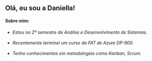 <h2>Olá, eu sou a Daniella!</h2>
<h4>Sobre mim:</h4>
<ul>
 <h6> <li>Estou no 2º semestre de Análise e Desenvolvimento de Sistemas.</li><br> 
  <li>Recentemente terminei um curso da FAT de Azure DP-900.</li><br>
   <li>Tenho conhecimentos em metodologias como Kanban, Scrum. </li></h6>
</ul>
<!-- colocar aqui as linguagens -->

   
   
<!--
**adanisantana/adanisantana** is a ✨ _special_ ✨ repository because its `README.md` (this file) appears on your GitHub profile.

Here are some ideas to get you started:

- 🔭 I’m currently working on ...
- 🌱 I’m currently learning ...
- 👯 I’m looking to collaborate on ...
- 🤔 I’m looking for help with ...
- 💬 Ask me about ...
- 📫 How to reach me: ...
- 😄 Pronouns: ...
- ⚡ Fun fact: ...
-->
